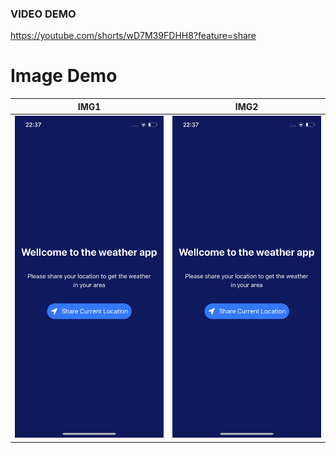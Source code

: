 ### VIDEO DEMO
https://youtube.com/shorts/wD7M39FDHH8?feature=share

# Image Demo

IMG1             |  IMG2
:-------------------------:|:-------------------------:
![](./docs/img1.PNG)  |  ![](./docs/img1.PNG)


